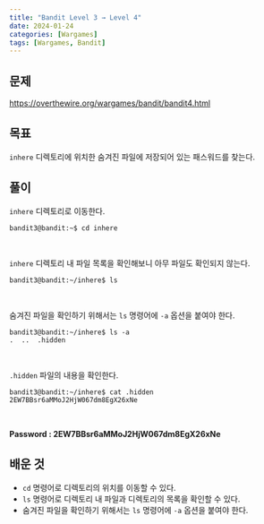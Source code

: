 ```yaml
---
title: "Bandit Level 3 → Level 4"
date: 2024-01-24
categories: [Wargames]
tags: [Wargames, Bandit]
---
```


## 문제
<https://overthewire.org/wargames/bandit/bandit4.html>

## 목표
`inhere` 디렉토리에 위치한 숨겨진 파일에 저장되어 있는 패스워드를 찾는다.
 
## 풀이
`inhere` 디렉토리로 이동한다.
```shell
bandit3@bandit:~$ cd inhere
```  

&nbsp;  

`inhere` 디렉토리 내 파일 목록을 확인해보니 아무 파일도 확인되지 않는다.
```shell
bandit3@bandit:~/inhere$ ls

```  
&nbsp;  


숨겨진 파일을 확인하기 위해서는 `ls` 명령어에 `-a` 옵션을 붙여야 한다.
```shell
bandit3@bandit:~/inhere$ ls -a
.  ..  .hidden
```  
&nbsp;  

`.hidden` 파일의 내용을 확인한다.

```shell
bandit3@bandit:~/inhere$ cat .hidden
2EW7BBsr6aMMoJ2HjW067dm8EgX26xNe
```  

&nbsp;  

**Password : 2EW7BBsr6aMMoJ2HjW067dm8EgX26xNe**

## 배운 것
- `cd` 명령어로 디렉토리의 위치를 이동할 수 있다.
- `ls` 명령어로 디렉토리 내 파일과 디렉토리의 목록을 확인할 수 있다.
- 숨겨진 파일을 확인하기 위해서는 `ls` 명령어에 `-a` 옵션을 붙여야 한다.